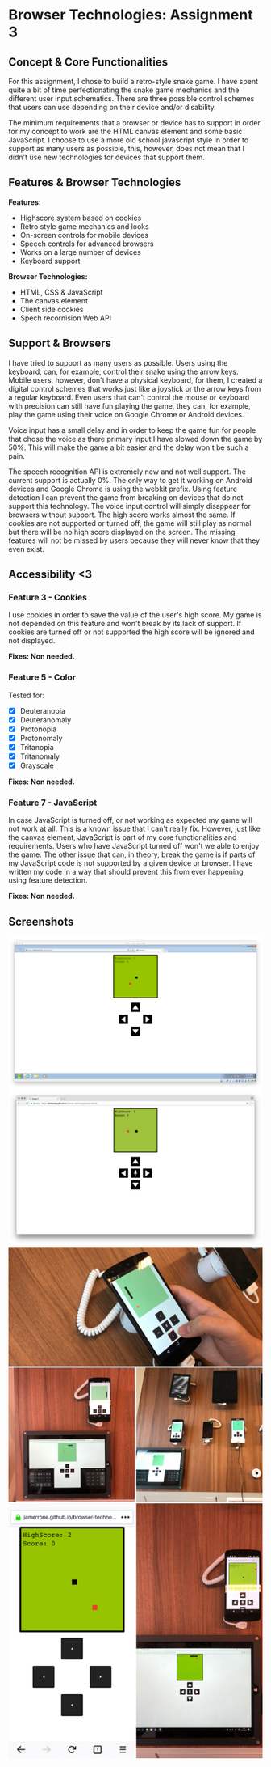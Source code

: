 # Browser Technologies: Assignment 3

## Concept & Core Functionalities

For this assignment, I chose to build a retro-style snake game. I have spent quite a bit of time perfectionating the snake game mechanics and the different user input schematics. There are three possible control schemes that users can use depending on their device and/or disability.

The minimum requirements that a browser or device has to support in order for my concept to work are the HTML canvas element and some basic JavaScript. I choose to use a more old school javascript style in order to support as many users as possible, this, however, does not mean that I didn't use new technologies for devices that support them.

## Features & Browser Technologies

**Features:**

* Highscore system based on cookies
* Retro style game mechanics and looks
* On-screen controls for mobile devices
* Speech controls for advanced browsers
* Works on a large number of devices
* Keyboard support

**Browser Technologies:**

* HTML, CSS & JavaScript
* The canvas element
* Client side cookies
* Spech recornision Web API

## Support & Browsers

I have tried to support as many users as possible. Users using the keyboard, can, for example, control their snake using the arrow keys. Mobile users, however, don't have a physical keyboard, for them, I created a digital control schemes that works just like a joystick or the arrow keys from a regular keyboard. Even users that can't control the mouse or keyboard with precision can still have fun playing the game, they can, for example, play the game using their voice on Google Chrome or Android devices.

Voice input has a small delay and in order to keep the game fun for people that chose the voice as there primary input I have slowed down the game by 50%. This will make the game a bit easier and the delay won't be such a pain.

The speech recognition API is extremely new and not well support. The current support is actually 0%. The only way to get it working on Android devices and Google Chrome is using the webkit prefix. Using feature detection I can prevent the game from breaking on devices that do not support this technology. The voice input control will simply disappear for browsers without support. The high score works almost the same. If cookies are not supported or turned off, the game will still play as normal but there will be no high score displayed on the screen. The missing features will not be missed by users because they will never know that they even exist.

## Accessibility <3

### Feature 3 - Cookies

I use cookies in order to save the value of the user's high score. My game is not depended on this feature and won't break by its lack of support. If cookies are turned off or not supported the high score will be ignored and not displayed.

**Fixes: Non needed.**

### Feature 5 - Color

Tested for:

* [x] Deuteranopia
* [x] Deuteranomaly
* [x] Protonopia
* [x] Protonomaly
* [x] Tritanopia
* [x] Tritanomaly
* [x] Grayscale

**Fixes: Non needed.**

### Feature 7 - JavaScript

In case JavaScript is turned off, or not working as expected my game will not work at all. This is a known issue that I can't really fix. However, just like the canvas element, JavaScript is part of my core functionalities and requirements. Users who have JavaScript turned off won't we able to enjoy the game. The other issue that can, in theory, break the game is if parts of my JavaScript code is not supported by a given device or browser. I have written my code in a way that should prevent this from ever happening using feature detection.

**Fixes: Non needed.**

## Screenshots

![Internet Explorer 10](./images/ie10.png)
![Google Chrome](./images/chrome.png)
![Older Devices 1](./images/other1.jpg)
![Older Devices 1](./images/other2.jpg)
